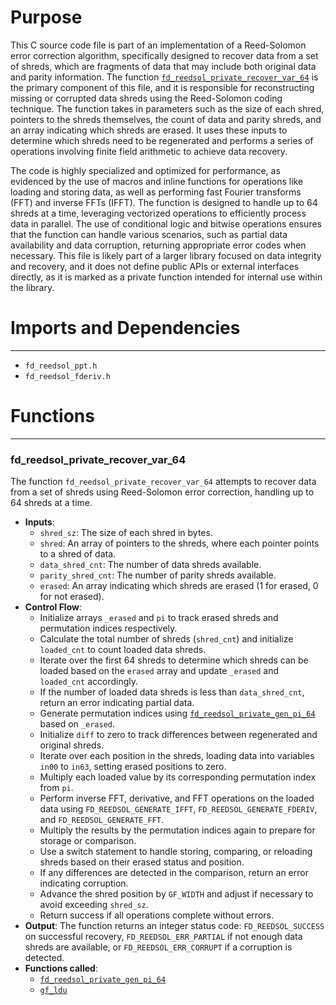 # Purpose
This C source code file is part of an implementation of a Reed-Solomon error correction algorithm, specifically designed to recover data from a set of shreds, which are fragments of data that may include both original data and parity information. The function [`fd_reedsol_private_recover_var_64`](#fd_reedsol_private_recover_var_64) is the primary component of this file, and it is responsible for reconstructing missing or corrupted data shreds using the Reed-Solomon coding technique. The function takes in parameters such as the size of each shred, pointers to the shreds themselves, the count of data and parity shreds, and an array indicating which shreds are erased. It uses these inputs to determine which shreds need to be regenerated and performs a series of operations involving finite field arithmetic to achieve data recovery.

The code is highly specialized and optimized for performance, as evidenced by the use of macros and inline functions for operations like loading and storing data, as well as performing fast Fourier transforms (FFT) and inverse FFTs (IFFT). The function is designed to handle up to 64 shreds at a time, leveraging vectorized operations to efficiently process data in parallel. The use of conditional logic and bitwise operations ensures that the function can handle various scenarios, such as partial data availability and data corruption, returning appropriate error codes when necessary. This file is likely part of a larger library focused on data integrity and recovery, and it does not define public APIs or external interfaces directly, as it is marked as a private function intended for internal use within the library.
# Imports and Dependencies

---
- `fd_reedsol_ppt.h`
- `fd_reedsol_fderiv.h`


# Functions

---
### fd\_reedsol\_private\_recover\_var\_64<!-- {{#callable:fd_reedsol_private_recover_var_64}} -->
The function `fd_reedsol_private_recover_var_64` attempts to recover data from a set of shreds using Reed-Solomon error correction, handling up to 64 shreds at a time.
- **Inputs**:
    - `shred_sz`: The size of each shred in bytes.
    - `shred`: An array of pointers to the shreds, where each pointer points to a shred of data.
    - `data_shred_cnt`: The number of data shreds available.
    - `parity_shred_cnt`: The number of parity shreds available.
    - `erased`: An array indicating which shreds are erased (1 for erased, 0 for not erased).
- **Control Flow**:
    - Initialize arrays `_erased` and `pi` to track erased shreds and permutation indices respectively.
    - Calculate the total number of shreds (`shred_cnt`) and initialize `loaded_cnt` to count loaded data shreds.
    - Iterate over the first 64 shreds to determine which shreds can be loaded based on the `erased` array and update `_erased` and `loaded_cnt` accordingly.
    - If the number of loaded data shreds is less than `data_shred_cnt`, return an error indicating partial data.
    - Generate permutation indices using [`fd_reedsol_private_gen_pi_64`](fd_reedsol_pi.c.driver.md#fd_reedsol_private_gen_pi_64) based on `_erased`.
    - Initialize `diff` to zero to track differences between regenerated and original shreds.
    - Iterate over each position in the shreds, loading data into variables `in00` to `in63`, setting erased positions to zero.
    - Multiply each loaded value by its corresponding permutation index from `pi`.
    - Perform inverse FFT, derivative, and FFT operations on the loaded data using `FD_REEDSOL_GENERATE_IFFT`, `FD_REEDSOL_GENERATE_FDERIV`, and `FD_REEDSOL_GENERATE_FFT`.
    - Multiply the results by the permutation indices again to prepare for storage or comparison.
    - Use a switch statement to handle storing, comparing, or reloading shreds based on their erased status and position.
    - If any differences are detected in the comparison, return an error indicating corruption.
    - Advance the shred position by `GF_WIDTH` and adjust if necessary to avoid exceeding `shred_sz`.
    - Return success if all operations complete without errors.
- **Output**: The function returns an integer status code: `FD_REEDSOL_SUCCESS` on successful recovery, `FD_REEDSOL_ERR_PARTIAL` if not enough data shreds are available, or `FD_REEDSOL_ERR_CORRUPT` if a corruption is detected.
- **Functions called**:
    - [`fd_reedsol_private_gen_pi_64`](fd_reedsol_pi.c.driver.md#fd_reedsol_private_gen_pi_64)
    - [`gf_ldu`](fd_reedsol_arith_none.h.driver.md#gf_ldu)


